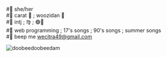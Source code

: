 <!--- <img align="right" src = "https://github-readme-stats.vercel.app/api/top-langs/?username=doobeedoobeedam&layout=compact"> --->
#🌻 she/her </br>
#🌻 carat 💎 ; woozidan 🍚</br>
#🌻 intj ; ♍ ; 🟣🔴 </br>
#🌻 web programming ; 17's songs ; 90's songs ; summer songs </br>
#🌻 beep me <a href="mailto:wecitra49@gmail.com">wecitra49@gmail.com</a>

<!--- <p>&nbsp;<img align="center" src="https://github-readme-stats.vercel.app/api?username=doobeedoobeedam&show_icons=true&locale=en" alt="doobeedoobeedam"/></p> --->

<p><img align="center" src="https://github-readme-streak-stats.herokuapp.com/?user=doobeedoobeedam&" alt="doobeedoobeedam" /></p>

<!---
kcoz/kcoz is a ✨ special ✨ repository because its `README.md` (this file) appears on your GitHub profile.
You can click the Preview link to take a look at your changes.
--->
 
 
